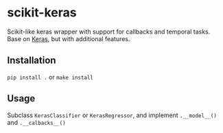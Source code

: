 # scikit-keras
Scikit-like keras wrapper with support for callbacks and temporal tasks.
Base on [Keras](https://keras.io/scikit-learn-api/), but with additional features.

## Installation
`pip install .` or `make install`

## Usage
Subclass `KerasClassifier` or `KerasRegressor`,
and implement `.__model__()` and `.__calbacks__()`
